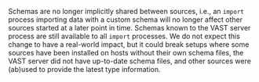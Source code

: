 Schemas are no longer implicitly shared between sources, i.e., an `import`
process importing data with a custom schema will no longer affect other
sources started at a later point in time. Schemas known to the VAST server
process are still available to all `import` processes. We do not expect this
change to have a real-world impact, but it could break setups where some
sources have been installed on hosts without their own schema files, the
VAST server did not have up-to-date schema files, and other sources were
(ab)used to provide the latest type information.
